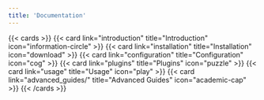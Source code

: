 ```yaml
---
title: 'Documentation'
---
```


{{< cards >}}
  {{< card link="introduction" title="Introduction" icon="information-circle" >}}
  {{< card link="installation" title="Installation" icon="download" >}}
  {{< card link="configuration" title="Configuration" icon="cog" >}}
  {{< card link="plugins" title="Plugins" icon="puzzle" >}}
  {{< card link="usage" title="Usage" icon="play" >}}
  {{< card link="advanced_guides/" title="Advanced Guides" icon="academic-cap" >}}
{{< /cards >}}
